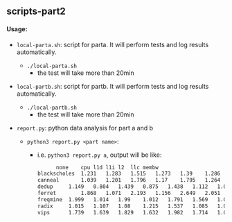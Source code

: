 ## scripts-part2

#### Usage:

- `local-parta.sh`: script for parta. It will perform tests and log results automatically.
  - `./local-parta.sh`
    - the test will take more than 20min
  
- `local-partb.sh`: script for partb. It will perform tests and log results automatically.

  - `./local-partb.sh`
    - the test will take more than 20min
  
- `report.py`: python data analysis for part a and b

  - `python3 report.py <part name>`:

    - i.e. `python3 report.py a`, output will be like:

      ```bash
      		none	cpu	l1d	l1i	l2	llc	membw
      blackscholes	1.231	1.283	1.515	1.273	1.39	1.286	1.0
      canneal		1.039	1.201	1.796	1.17	1.795	1.264	1.0
      dedup		1.149	0.804	1.439	0.875	1.438	1.112	1.0
      ferret		1.868	1.071	2.193	1.156	2.649	2.051	1.0
      freqmine	1.999	1.014	1.99	1.012	1.791	1.569	1.0
      radix		1.015	1.107	1.08	1.215	1.537	1.085	1.0
      vips		1.739	1.639	1.829	1.632	1.982	1.714	1.0
      ```

      